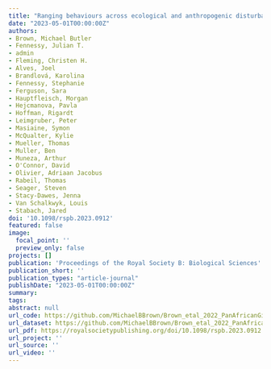 ```yaml
---
title: "Ranging behaviours across ecological and anthropogenic disturbance gradients: a pan-African perspective of giraffe (Giraffa spp.) space use"
date: "2023-05-01T00:00:00Z"
authors:
- Brown, Michael Butler 
- Fennessy, Julian T. 
- admin 
- Fleming, Christen H. 
- Alves, Joel 
- Brandlová, Karolina 
- Fennessy, Stephanie 
- Ferguson, Sara 
- Hauptfleisch, Morgan 
- Hejcmanova, Pavla 
- Hoffman, Rigardt 
- Leimgruber, Peter 
- Masiaine, Symon 
- McQualter, Kylie 
- Mueller, Thomas 
- Muller, Ben 
- Muneza, Arthur 
- O'Connor, David 
- Olivier, Adriaan Jacobus 
- Rabeil, Thomas 
- Seager, Steven 
- Stacy-Dawes, Jenna 
- Van Schalkwyk, Louis 
- Stabach, Jared
doi: '10.1098/rspb.2023.0912'
featured: false
image:
  focal_point: ''
  preview_only: false
projects: []
publication: 'Proceedings of the Royal Society B: Biological Sciences'
publication_short: ''
publication_types: "article-journal"
publishDate: "2023-05-01T00:00:00Z"
summary: 
tags: 
abstract: null
url_code: https://github.com/MichaelBBrown/Brown_etal_2022_PanAfricanGiraffeSpaceUse.git
url_dataset: https://github.com/MichaelBBrown/Brown_etal_2022_PanAfricanGiraffeSpaceUse.git
url_pdf: https://royalsocietypublishing.org/doi/10.1098/rspb.2023.0912
url_project: ''
url_source: ''
url_video: ''
---
```



